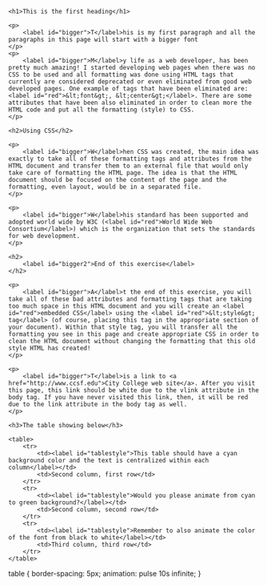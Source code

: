 <html>
<head>
	<meta charset="utf-8">
	<meta name="description" content="Mini Project 2 for the CNIT-132 class">
  	<meta name="keywords" content="HTML and CSS">
	<title>Mini Project 2</title>
	<link rel="stylesheet" type="text/css" href="miniproject2.css">
</head>

<body>

	<h1>This is the first heading</h1>

	<p>
		<label id="bigger">T</label>his is my first paragraph and all the paragraphs in this page will start with a bigger font
	</p>
	<p>
		<label id="bigger">M</label>y life as a web developer, has been pretty much amazing! I started developing web pages when there was no CSS to be used and all formatting was done using HTML tags that currently are considered deprecated or even eliminated from good web developed pages. One example of tags that have been eliminated are:<label id="red">&lt;font&gt;, &lt;center&gt;</label>. There are some attributes that have been also eliminated in order to clean more the HTML code and put all the formatting (style) to CSS.
	</p>

	<h2>Using CSS</h2>

	<p>
		<label id="bigger">W</label>hen CSS was created, the main idea was exactly to take all of these formatting tags and attributes from the HTML document and transfer them to an external file that would only take care of formatting the HTML page. The idea is that the HTML document should be focused on the content of the page and the formatting, even layout, would be in a separated file.
	</p>

	<p>
		<label id="bigger">W</label>his standard has been supported and adopted world wide by W3C (<label id="red">World Wide Web Consortium</label>) which is the organization that sets the standards for web development.
	</p>

	<h2>
		<label id="bigger2">End of this exercise</label>
	</h2>

	<p>
		<label id="bigger">A</label>t the end of this exercise, you will take all of these bad attributes and formatting tags that are taking too much space in this HTML document and you will create an <label id="red">embedded CSS</label> using the <label id="red">&lt;style&gt; tag</label> (of course, placing this tag in the appropriate section of your document). Within that style tag, you will transfer all the formatting you see in this page and create appropriate CSS in order to clean the HTML document without changing the formatting that this old style HTML has created!
	</p>

	<p>
		<label id="bigger">T</label>is a link to <a href="http://www.ccsf.edu">City College web site</a>. After you visit this page, this link should be white due to the vlink attribute in the body tag. If you have never visited this link, then, it will be red due to the link attribute in the body tag as well.
	</p>

	<h3>The table showing below</h3>

	<table>
		<tr>
			<td><label id="tablestyle">This table should have a cyan background color and the text is centralized within each column</label></td>
			<td>Second column, first row</td>
		</tr>
		<tr>
			<td><label id="tablestyle">Would you please animate from cyan to green background?</label></td>
			<td>Second column, second row</td>
		</tr>
		<tr>
			<td><label id="tablestyle">Remember to also animate the color of the font from black to white</label></td>
			<td>Third column, third row</td>
		</tr>
	</table>

</body>
</html>
table {
    border-spacing: 5px;
    animation: pulse 10s infinite;
}
